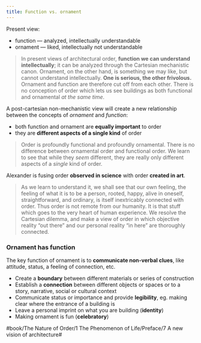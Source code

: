 ```yaml
---
title: Function vs. ornament
---
```


Present view:

- function — analyzed, intellectually understandable
- ornament — liked, intellectually not understandable

> In present views of architectural order, **function we can understand intellectually**; it can be analyzed through the Cartesian mechanistic canon. Ornament, on the other hand, is something we may like, but cannot understand intellectually. **One is serious, the other frivolous.** Ornament and function are therefore cut off from each other. There is no conception of order which lets us see buildings as both functional and ornamental *at the same time*.

A post-cartesian non-mechanistic view will create a new relationship between the concepts of *ornament* and *function*:

- both function and ornament are **equally important** to order
- they are **different aspects of a single kind** of order

> Order is profoundly functional and profoundly ornamental. There is no difference between ornamental order and functional order. We learn to see that while they *seem* different, they are really only different aspects of a *single* kind of order.

Alexander is fusing order **observed in science** with order **created in art**.

> As we learn to understand it, we shall see that our own feeling, the feeling of what it is to be a person, rooted, happy, alive in oneself, straightforward, and ordinary, is itself inextricably connected with order. Thus order is not remote from our humanity. It is that stuff which goes to the very heart of human experience. We resolve the Cartesian dilemma, and make a view of order in which objective reality “out there” and our personal reality “in here” are thoroughly connected.

### Ornament has function
The key function of ornament is to **communicate non-verbal clues**, like attitude, status, a feeling of connection, etc.

- Create a **boundary** between different materials or series of construction
- Establish a **connection** between different objects or spaces or to a story, narrative, social or cultural context
- Communicate status or importance and provide **legibility**, eg. making clear where the entrance of a building is
- Leave a personal imprint on what you are building (**identity**)
- Making ornament is fun (**celebratory**)

#book/The Nature of Order/1 The Phenomenon of Life/Preface/7 A new vision of architecture#
